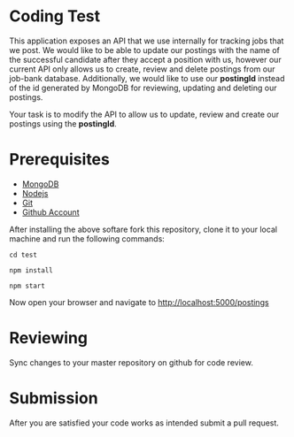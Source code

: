 # Coding Test

This application exposes an API that we use internally for tracking jobs that we post.
We would like to be able to update our postings with the name of the successful candidate
after they accept a position with us, however our current API only allows us to create,
review and delete postings from our job-bank database. Additionally, we would like to
use our **postingId** instead of the id generated by MongoDB for reviewing, updating
and deleting our postings.

Your task is to modify the API to allow us to update, review and create our postings
using the **postingId**.

# Prerequisites

* [MongoDB](https://www.mongodb.com/download-center?jmp=homepage#community)
* [Nodejs](https://nodejs.org/en/)
* [Git](https://git-scm.com/downloads)
* [Github Account](https://github.com/)

After installing the above softare fork this repository, clone it to your local machine
and run the following commands:

```
cd test
```

```
npm install
```

```
npm start
```

Now open your browser and navigate to [http://localhost:5000/postings](http://localhost:5000/postings)

# Reviewing

Sync changes to your master repository on github for code review.

# Submission

After you are satisfied your code works as intended submit a pull request.

